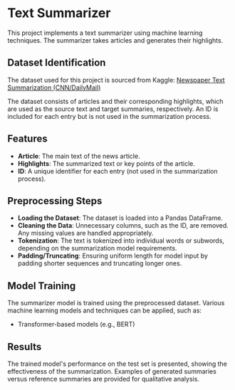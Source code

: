 # Text Summarizer

This project implements a text summarizer using machine learning techniques. The summarizer takes articles and generates their highlights.

## Dataset Identification
The dataset used for this project is sourced from Kaggle:
[Newspaper Text Summarization (CNN/DailyMail)](https://www.kaggle.com/datasets/gowrishankarp/newspaper-text-summarization-cnn-dailymail?resource=download)

The dataset consists of articles and their corresponding highlights, which are used as the source text and target summaries, respectively. An ID is included for each entry but is not used in the summarization process.

## Features
- **Article**: The main text of the news article.
- **Highlights**: The summarized text or key points of the article.
- **ID**: A unique identifier for each entry (not used in the summarization process).

## Preprocessing Steps
- **Loading the Dataset**: The dataset is loaded into a Pandas DataFrame.
- **Cleaning the Data**: Unnecessary columns, such as the ID, are removed. Any missing values are handled appropriately.
- **Tokenization**: The text is tokenized into individual words or subwords, depending on the summarization model requirements.
- **Padding/Truncating**: Ensuring uniform length for model input by padding shorter sequences and truncating longer ones.

## Model Training
The summarizer model is trained using the preprocessed dataset. Various machine learning models and techniques can be applied, such as:
- Transformer-based models (e.g., BERT)

## Results
The trained model's performance on the test set is presented, showing the effectiveness of the summarization. Examples of generated summaries versus reference summaries are provided for qualitative analysis.

